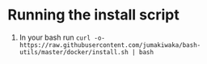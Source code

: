 # Running the install script

1. In your bash run ```curl -o- https://raw.githubusercontent.com/jumakiwaka/bash-utils/master/docker/install.sh | bash```
